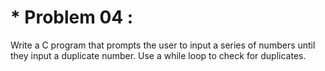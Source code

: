 # * Problem 04 :

Write a C program that prompts the user to input a series of numbers until they input a duplicate number. Use a while loop to check for duplicates.